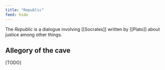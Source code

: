 ```yaml
---
title: "Republic"
feed: hide
---
```


The _Republic_ is a dialogue involving [[Socrates]] written by [[Plato]] about justice among other things. 

## Allegory of the cave

[TODO]